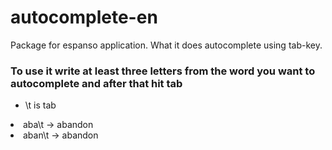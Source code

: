 # autocomplete-en
Package for espanso application. What it does autocomplete using tab-key.

### To use it write at least three letters from the word you want to autocomplete and after that hit tab
 - \t is tab
 
<li>aba\t  -> abandon </li>
<li>aban\t  -> abandon </li>

